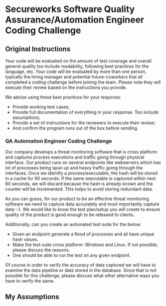 # Secureworks Software Quality Assurance/Automation Engineer Coding Challenge

## Original Instructions

Your code will be evaluated on the amount of test coverage and overall general quality too include readability, following best practices for the language, etc. Your code will be evaluated by more than one person, typically the hiring manager and potential future-coworkers that all completed a coding challenge before joining the team.  Please note they will execute their review based on the instructions you provide.

We advise using these best practices for your response:

* Provide working test cases;
* Provide full documentation of everything in your response.  Too include assumptions; 
* Provide a set of instructions for the reviewers to execute their review;
* And confirm the program runs out of the box before sending.

### QA Automation Engineer Coding Challenge

Our company develops a threat monitoring software that is cross platform and captures process executions and traffic going through physical interface. Our product runs on several endpoints like webservers which has lot of processes being spun up and heavy traffic going through the interfaces. Once we identify a process/executable, the hash will be stored in a cache for 60 seconds. If the same executable is captured within next 60 seconds, we will discard because the hash is already known and the counter will be incremented. This helps to avoid storing redundant data.

As you can guess, for our product to be an effective threat monitoring software we need to capture data accurately and most importantly capture data :-).  We would like to know the test plan/setup you will create to ensure quality of the product is good enough to be released to clients.

Additionally, can you create an automated test suite for the below:

* Given an endpoint generate a flood of processes and all have unique hash values.
* Make the test suite cross platform: Windows and Linux. If not possible, please discuss the reasons.
* One should be able to run the test on any given endpoint.

Of course in order to verify the accuracy of data captured we will have to examine the data pipeline or data stored in the database. Since that is not possible for this challenge, please discuss what other alternative ways you have to verify the same.

## My Assumptions

